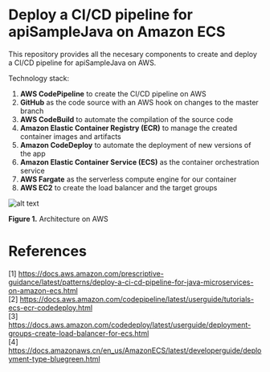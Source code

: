 # Deploy a CI/CD pipeline for apiSampleJava on Amazon ECS

This repository provides all the necesary components to create and deploy a CI/CD pipeline for apiSampleJava on AWS.

Technology stack:

1. **AWS CodePipeline** to create the CI/CD pipeline on AWS
2. **GitHub** as the code source with an AWS hook on changes to the master branch
3. **AWS CodeBuild** to automate the compilation of the source code
4. **Amazon Elastic Container Registry (ECR)** to manage the created container images and artifacts
5. **Amazon CodeDeploy** to automate the deployment of new versions of the app
6. **Amazon Elastic Container Service (ECS)** as the container orchestration service
7. **AWS Fargate** as the serverless compute engine for our container
8. **AWS EC2** to create the load balancer and the target groups

![alt text](https://docs.aws.amazon.com/prescriptive-guidance/latest/patterns/images/pattern-img/e36c214f-07b9-4fe2-8f7d-f6cfcb56b7e9/images/5d29fc5d-68f2-4400-a60b-242ef0a0a41e.png)

**Figure 1.** Architecture on AWS


# References
[1] https://docs.aws.amazon.com/prescriptive-guidance/latest/patterns/deploy-a-ci-cd-pipeline-for-java-microservices-on-amazon-ecs.html \
[2] https://docs.aws.amazon.com/codepipeline/latest/userguide/tutorials-ecs-ecr-codedeploy.html \
[3] https://docs.aws.amazon.com/codedeploy/latest/userguide/deployment-groups-create-load-balancer-for-ecs.html \
[4] https://docs.amazonaws.cn/en_us/AmazonECS/latest/developerguide/deployment-type-bluegreen.html
